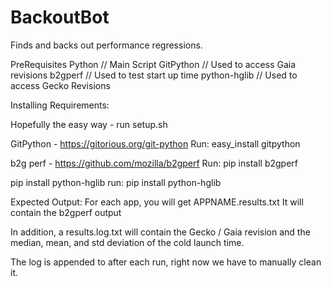 BackoutBot
==========

Finds and backs out performance regressions.

PreRequisites
Python        // Main Script
GitPython     // Used to access Gaia revisions
b2gperf       // Used to test start up time
python-hglib  // Used to access Gecko Revisions

Installing Requirements:

Hopefully the easy way - run setup.sh

GitPython - https://gitorious.org/git-python
Run: easy\_install gitpython

b2g perf - https://github.com/mozilla/b2gperf
Run: pip install b2gperf

pip install python-hglib
run: pip install python-hglib

Expected Output:
For each app, you will get APPNAME.results.txt
It will contain the b2gperf output

In addition, a results.log.txt will contain the Gecko / Gaia revision
and the median, mean, and std deviation of the cold launch time.

The log is appended to after each run, right now we have to manually clean it.

